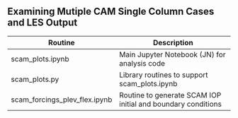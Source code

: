 ## Examining Mutiple CAM Single Column Cases and LES Output

Routine | Description
--------|------------
scam_plots.ipynb | Main Jupyter Notebook (JN) for analysis code
scam_plots.py | Library routines to support scam_plots.ipynb
scam_forcings_plev_flex.ipynb | Routine to generate SCAM IOP initial and boundary conditions
